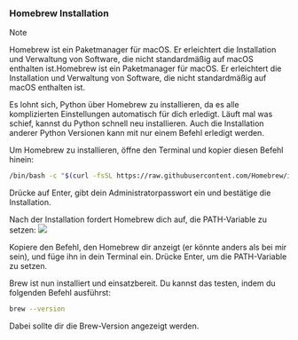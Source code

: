 ### Homebrew Installation
> [!NOTE]
> Homebrew ist ein Paketmanager für macOS. Er erleichtert die Installation und Verwaltung von Software, die nicht standardmäßig auf macOS enthalten ist.Homebrew ist ein Paketmanager für macOS. Er erleichtert die Installation und Verwaltung von Software, die nicht standardmäßig auf macOS enthalten ist.
> 
> Es lohnt sich, Python über Homebrew zu installieren, da es alle komplizierten Einstellungen automatisch für dich erledigt. Läuft mal was schief, kannst du Python schnell neu installieren. Auch die Installation anderer Python Versionen kann mit nur einem Befehl erledigt werden.

Um Homebrew zu installieren, öffne den Terminal und kopier diesen Befehl hinein:
```sh
/bin/bash -c "$(curl -fsSL https://raw.githubusercontent.com/Homebrew/install/HEAD/install.sh)"
```
Drücke auf Enter, gibt dein Administratorpasswort ein und bestätige die Installation. 

Nach der Installation fordert Homebrew dich auf, die PATH-Variable zu setzen:
![](https://i.imgur.com/wgPvh5p.png)

Kopiere den Befehl, den Homebrew dir anzeigt (er könnte anders als bei mir sein), und füge ihn in dein Terminal ein. Drücke Enter, um die PATH-Variable zu setzen.

Brew ist nun installiert und einsatzbereit. Du kannst das testen, indem du folgenden Befehl ausführst:
```sh
brew --version
```
Dabei sollte dir die Brew-Version angezeigt werden.